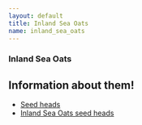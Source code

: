 ```yaml
---
layout: default
title: Inland Sea Oats
name: inland_sea_oats
---
```

### Inland Sea Oats

## Information about them!


* [Seed heads](http://www.wildflower.org/image_archive/640x480/SS500/SS500_077.jpg)
* [Inland Sea Oats seed heads](/assets/images/grasses/SS500_077.jpg)
